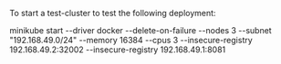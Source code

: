 To start a test-cluster to test the following deployment:

minikube start --driver docker --delete-on-failure --nodes 3 --subnet "192.168.49.0/24" --memory 16384 --cpus 3 --insecure-registry 192.168.49.2:32002 --insecure-registry 192.168.49.1:8081
